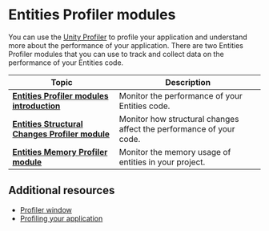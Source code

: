 # Entities Profiler modules

You can use the [Unity Profiler](xref:um-profiler) to profile your application and understand more about the performance of your application. There are two Entities Profiler modules that you can use to track and collect data on the performance of your Entities code.

|**Topic**|**Description**|
|---|---|
|**[Entities Profiler modules introduction](profiler-modules-entities-introduction.md)**|Monitor the performance of your Entities code.|
|**[Entities Structural Changes Profiler module](profiler-module-structural-changes.md)**|Monitor how structural changes affect the performance of your code.|
|**[Entities Memory Profiler module](profiler-module-memory.md)**|Monitor the memory usage of entities in your project.|

## Additional resources

* [Profiler window](xref:um-profiler)
* [Profiling your application](xref:um-profiler-profiling-applications)